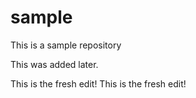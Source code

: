 # sample
This is a sample repository

This was added later.

 This is the fresh edit!
 This is the fresh edit!